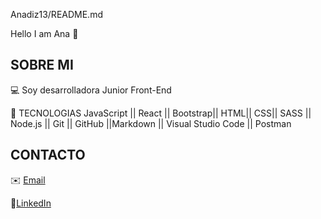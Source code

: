 Anadiz13/README.md

Hello I am Ana  👋



## SOBRE MI

💻 Soy desarrolladora Junior Front-End


🔧 TECNOLOGIAS JavaScript || React || Bootstrap|| HTML|| CSS|| SASS || Node.js || Git || GitHub ||Markdown || Visual Studio Code || Postman



## CONTACTO
✉️ [Email](mailto:diz.bermejo.ana@gmail.com?subject=[GitHub])

📌[LinkedIn](https://www.linkedin.com/in/ana-diz-bermejo)  
   
   

